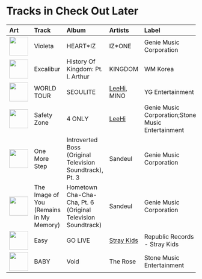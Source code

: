 # Tracks in Check Out Later

| Art                                                                                              | Track                                   | Album                                                        | Artists                                | Label                                             | 💚   | 🔗                                                          |
|:-------------------------------------------------------------------------------------------------|:----------------------------------------|:-------------------------------------------------------------|:---------------------------------------|:--------------------------------------------------|:----|:-----------------------------------------------------------|
| <img src="https://i.scdn.co/image/ab67616d0000b273756af7c3a9d2a2c2ff37a11e" alt="" width="50" /> | Violeta                                 | HEART*IZ                                                     | IZ*ONE                                 | Genie Music Corporation                           |     | [🔗](https://open.spotify.com/track/0Qzs7eyyx6Il1qkA4wqUHm) |
| <img src="https://i.scdn.co/image/ab67616d0000b27384e03542ff0782ce11bbe8f6" alt="" width="50" /> | Excalibur                               | History Of Kingdom: Pt. I. Arthur                            | KINGDOM                                | WM Korea                                          |     | [🔗](https://open.spotify.com/track/5uNEmROkf5izWfrQ9oLvAQ) |
| <img src="https://i.scdn.co/image/ab67616d0000b27321c941a808e99d4ba69ffc01" alt="" width="50" /> | WORLD TOUR                              | SEOULITE                                                     | [LeeHi](../artists/leehi.md), MINO     | YG Entertainment                                  |     | [🔗](https://open.spotify.com/track/3kXTBit5dnLLq4NYnwjiHn) |
| <img src="https://i.scdn.co/image/ab67616d0000b273d5d11b6ac4242aaa41c8be69" alt="" width="50" /> | Safety Zone                             | 4 ONLY                                                       | [LeeHi](../artists/leehi.md)           | Genie Music Corporation;Stone Music Entertainment |     | [🔗](https://open.spotify.com/track/4yUrkvM634vJTljUN9gDxV) |
| <img src="https://i.scdn.co/image/ab67616d0000b27370935bbd5c19a2c6cd6b8bb2" alt="" width="50" /> | One More Step                           | Introverted Boss (Original Television Soundtrack), Pt. 3     | Sandeul                                | Genie Music Corporation                           |     | [🔗](https://open.spotify.com/track/7mmJrjETQmb0Y5GC3FQe1j) |
| <img src="https://i.scdn.co/image/ab67616d0000b273b3dbe42a93fe5141f2a9174d" alt="" width="50" /> | The Image of You (Remains in My Memory) | Hometown Cha-Cha-Cha, Pt. 6 (Original Television Soundtrack) | Sandeul                                | Genie Music Corporation                           |     | [🔗](https://open.spotify.com/track/47VBwKrb9UrN66EXXG71iT) |
| <img src="https://i.scdn.co/image/ab67616d0000b273fad8c4176e8df7173479f959" alt="" width="50" /> | Easy                                    | GO LIVE                                                      | [Stray Kids](../artists/stray_kids.md) | Republic Records - Stray Kids                     |     | [🔗](https://open.spotify.com/track/4s9diT9GXpI7QiysMkoANG) |
| <img src="https://i.scdn.co/image/ab67616d0000b2730f439d80abc0a1b40e7cc231" alt="" width="50" /> | BABY                                    | Void                                                         | The Rose                               | Stone Music Entertainment                         |     | [🔗](https://open.spotify.com/track/2xzCH9be8QS7WTuboq1s3n) |

